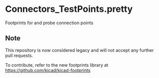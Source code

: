 # Connectors_TestPoints.pretty
Footprints for and probe connection points

## Note 
This repository is now considered legacy and will not accept any further pull requests.

To contribute, refer to the new footprints library at https://github.com/kicad/kicad-footprints
